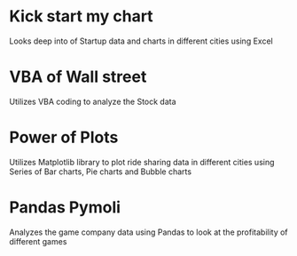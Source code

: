 # Kick start my chart 

Looks deep into of Startup data and charts in different cities using Excel

# VBA of Wall street

Utilizes VBA coding to analyze the Stock data

# Power of Plots 

Utilizes Matplotlib library to plot ride sharing data in different cities using Series of Bar charts, Pie charts and Bubble charts

# Pandas Pymoli 

Analyzes the game company data using Pandas to look at the profitability of different games

